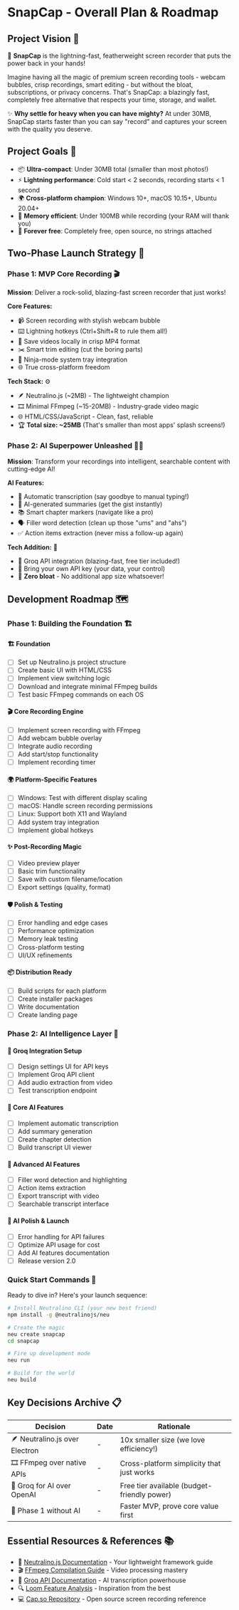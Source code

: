 # SnapCap - Overall Plan & Roadmap

## Project Vision 🎯
🚀 **SnapCap** is the lightning-fast, featherweight screen recorder that puts the power back in your hands! 

Imagine having all the magic of premium screen recording tools - webcam bubbles, crisp recordings, smart editing - but without the bloat, subscriptions, or privacy concerns. That's SnapCap: a blazingly fast, completely free alternative that respects your time, storage, and wallet.

✨ **Why settle for heavy when you can have mighty?** At under 30MB, SnapCap starts faster than you can say "record" and captures your screen with the quality you deserve.

## Project Goals 🎯
- 📦 **Ultra-compact**: Under 30MB total (smaller than most photos!)
- ⚡ **Lightning performance**: Cold start < 2 seconds, recording starts < 1 second
- 🌍 **Cross-platform champion**: Windows 10+, macOS 10.15+, Ubuntu 20.04+
- 🧠 **Memory efficient**: Under 100MB while recording (your RAM will thank you)
- 💝 **Forever free**: Completely free, open source, no strings attached

## Two-Phase Launch Strategy 🚀

### Phase 1: MVP Core Recording 🎬
**Mission**: Deliver a rock-solid, blazing-fast screen recorder that just works!

**Core Features:**
- 📹 Screen recording with stylish webcam bubble
- ⌨️ Lightning hotkeys (Ctrl+Shift+R to rule them all!)
- 💾 Save videos locally in crisp MP4 format
- ✂️ Smart trim editing (cut the boring parts)
- 🔔 Ninja-mode system tray integration
- 🌐 True cross-platform freedom

**Tech Stack:** ⚙️
- 🪶 Neutralino.js (~2MB) - The lightweight champion
- 🎞️ Minimal FFmpeg (~15-20MB) - Industry-grade video magic
- 🌐 HTML/CSS/JavaScript - Clean, fast, reliable
- 🏆 **Total size: ~25MB** (That's smaller than most apps' splash screens!)

### Phase 2: AI Superpower Unleashed 🧠✨
**Mission**: Transform your recordings into intelligent, searchable content with cutting-edge AI!

**AI Features:**
- 🎤 Automatic transcription (say goodbye to manual typing!)
- 📝 AI-generated summaries (get the gist instantly)
- 📚 Smart chapter markers (navigate like a pro)
- 🗣️ Filler word detection (clean up those "ums" and "ahs")
- ✅ Action items extraction (never miss a follow-up again)

**Tech Addition:** 🔧
- 🚀 Groq API integration (blazing-fast, free tier included!)
- 🔑 Bring your own API key (your data, your control)
- 🎁 **Zero bloat** - No additional app size whatsoever!

## Development Roadmap 🗺️

### Phase 1: Building the Foundation 🏗️

#### 🏗️ Foundation
- [ ] Set up Neutralino.js project structure
- [ ] Create basic UI with HTML/CSS
- [ ] Implement view switching logic
- [ ] Download and integrate minimal FFmpeg builds
- [ ] Test basic FFmpeg commands on each OS

#### 🎬 Core Recording Engine
- [ ] Implement screen recording with FFmpeg
- [ ] Add webcam bubble overlay
- [ ] Integrate audio recording
- [ ] Add start/stop functionality
- [ ] Implement recording timer

#### 🌍 Platform-Specific Features
- [ ] Windows: Test with different display scaling
- [ ] macOS: Handle screen recording permissions
- [ ] Linux: Support both X11 and Wayland
- [ ] Add system tray integration
- [ ] Implement global hotkeys

#### ✨ Post-Recording Magic
- [ ] Video preview player
- [ ] Basic trim functionality
- [ ] Save with custom filename/location
- [ ] Export settings (quality, format)

#### 🛡️ Polish & Testing
- [ ] Error handling and edge cases
- [ ] Performance optimization
- [ ] Memory leak testing
- [ ] Cross-platform testing
- [ ] UI/UX refinements

#### 📦 Distribution Ready
- [ ] Build scripts for each platform
- [ ] Create installer packages
- [ ] Write documentation
- [ ] Create landing page

### Phase 2: AI Intelligence Layer 🧠

#### 🔧 Groq Integration Setup
- [ ] Design settings UI for API keys
- [ ] Implement Groq API client
- [ ] Add audio extraction from video
- [ ] Test transcription endpoint

#### 🎯 Core AI Features
- [ ] Implement automatic transcription
- [ ] Add summary generation
- [ ] Create chapter detection
- [ ] Build transcript UI viewer

#### 🚀 Advanced AI Features
- [ ] Filler word detection and highlighting
- [ ] Action items extraction
- [ ] Export transcript with video
- [ ] Searchable transcript interface

#### 🎉 AI Polish & Launch
- [ ] Error handling for API failures
- [ ] Optimize API usage for cost
- [ ] Add AI features documentation
- [ ] Release version 2.0

### Quick Start Commands 🚀
Ready to dive in? Here's your launch sequence:

```bash
# Install Neutralino CLI (your new best friend)
npm install -g @neutralinojs/neu

# Create the magic
neu create snapcap
cd snapcap

# Fire up development mode
neu run

# Build for the world
neu build
```

## Key Decisions Archive 📋

| Decision | Date | Rationale |
|----------|------|-----------|
| 🪶 Neutralino.js over Electron | - | 10x smaller size (we love efficiency!) |
| 🎞️ FFmpeg over native APIs | - | Cross-platform simplicity that just works |
| 🧠 Groq for AI over OpenAI | - | Free tier available (budget-friendly power) |
| 🎯 Phase 1 without AI | - | Faster MVP, prove core value first |

## Essential Resources & References 📚

- 📖 [Neutralino.js Documentation](https://neutralino.js.org/docs/) - Your lightweight framework guide
- 🎬 [FFmpeg Compilation Guide](https://trac.ffmpeg.org/wiki/CompilationGuide) - Video processing mastery
- 🤖 [Groq API Documentation](https://console.groq.com/docs) - AI transcription powerhouse
- 🔍 [Loom Feature Analysis](https://www.loom.com/features) - Inspiration from the best
- 💻 [Cap.so Repository](https://github.com/cap-so/cap) - Open source screen recording reference